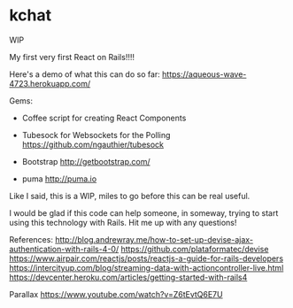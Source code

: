 # kchat
WIP

My first very first React on Rails!!!!

Here's a demo of what this can do so far:
https://aqueous-wave-4723.herokuapp.com/

Gems:
- Coffee script for creating React Components

- Tubesock for Websockets for the Polling
https://github.com/ngauthier/tubesock

- Bootstrap
http://getbootstrap.com/

- puma
http://puma.io

Like I said, this is a WIP, miles to go before this can be real useful.

I would be glad if this code can help someone, in someway, trying to start using this technology with Rails. Hit me up with any questions!


References:
http://blog.andrewray.me/how-to-set-up-devise-ajax-authentication-with-rails-4-0/
https://github.com/plataformatec/devise
https://www.airpair.com/reactjs/posts/reactjs-a-guide-for-rails-developers
https://intercityup.com/blog/streaming-data-with-actioncontroller-live.html
https://devcenter.heroku.com/articles/getting-started-with-rails4

Parallax
https://www.youtube.com/watch?v=Z6tEvtQ6E7U
